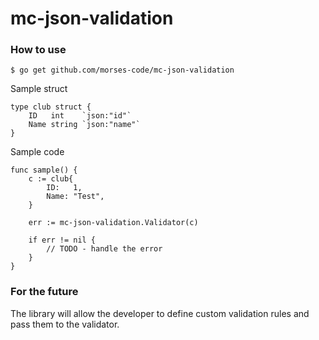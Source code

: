 # mc-json-validation

### How to use

`$ go get github.com/morses-code/mc-json-validation`

Sample struct

```
type club struct {
	ID   int    `json:"id"`
	Name string `json:"name"`
}
```

Sample code

```
func sample() {
    c := club{
    	ID:   1,
    	Name: "Test",
    }

    err := mc-json-validation.Validator(c)

    if err != nil {
        // TODO - handle the error
    }
}
```

### For the future

The library will allow the developer to define custom validation rules and pass them to the validator.